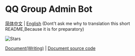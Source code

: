 # QQ Group Admin Bot
[简体中文](README.md) | [English](README-EN.md)  (Dont't ask me why to translation this short README,Because it is for preparatory)

![Stars](https://img.shields.io/github/stars/QGAB-Team/qq-bot-doc?style=social)

[Document(Writing)](https://qgab.haoming9245) | [Document source code](https://github.com/QGAB-Team/qq-bot-doc)